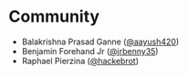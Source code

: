 # Community

- Balakrishna Prasad Ganne ([@aayush420][aayush420])
- Benjamin Forehand Jr ([@jrbenny35][jrbenny35])
- Raphael Pierzina ([@hackebrot][hackebrot])

[aayush420]: https://github.com/aayush420
[hackebrot]: https://github.com/hackebrot
[jrbenny35]: https://github.com/jrbenny35
